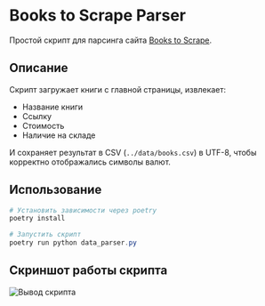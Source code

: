 # Books to Scrape Parser

Простой скрипт для парсинга сайта [Books to Scrape](http://books.toscrape.com/).

## Описание

Скрипт загружает книги с главной страницы, извлекает:
- Название книги
- Ссылку
- Стоимость
- Наличие на складе

И сохраняет результат в CSV (`../data/books.csv`) в UTF-8, чтобы корректно отображались символы валют.

## Использование

```powershell
# Установить зависимости через poetry
poetry install

# Запустить скрипт
poetry run python data_parser.py

```
## Скриншот работы скрипта

![Вывод скрипта](.../images/books_parser_output.png)
